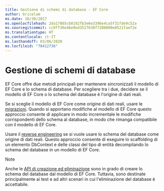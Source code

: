 ```yaml
---
title: Gestione di schemi di database - EF Core
author: bricelam
ms.date: 10/30/2017
ms.openlocfilehash: 2da17865cb0192fb3e6e3396e4ca5f31fde9c52a
ms.sourcegitcommit: cc0ff36e46e9ed3527638f7208000e8521faef2e
ms.translationtype: HT
ms.contentlocale: it-IT
ms.lasthandoff: 03/06/2020
ms.locfileid: "78412736"
---
```

# <a name="managing-database-schemas"></a>Gestione di schemi di database

EF Core offre due metodi principali per mantenere sincronizzati il modello di EF Core e lo schema di database. Per scegliere tra i due, decidere se il modello di EF Core o lo schema del database è l'origine di dati reali.

Se si sceglie il modello di EF Core come origine di dati reali, usare le [migrazioni][1]. Quando si apportano modifiche al modello di EF Core questo approccio consente di applicare in modo incrementale le modifiche corrispondenti dello schema al database, in modo che rimanga compatibile con il modello di EF Core.

Usare il [reverse engineering][2] se si vuole usare lo schema del database come origine di dati reali. Questo approccio consente di eseguire lo scaffolding di un elemento DbContext e delle classi del tipo di entità decompilando lo schema del database in un modello di EF Core.

> [!NOTE]
> Anche le [API di creazione ed eliminazione][3] sono in grado di creare lo schema del database dal modello di EF Core. Tuttavia, sono destinate principalmente ai test e ad altri scenari in cui l'eliminazione del database è accettabile.


  [1]: migrations/index.md
  [2]: scaffolding.md
  [3]: ensure-created.md
